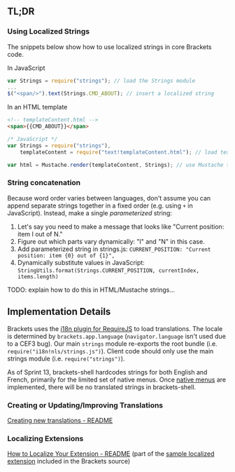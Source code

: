 ## TL;DR

### Using Localized Strings

The snippets below show how to use localized strings in core Brackets code.

In JavaScript
```javascript
var Strings = require("strings"); // load the Strings module
...
$("<span/>").text(Strings.CMD_ABOUT); // insert a localized string
```

In an HTML template
```html
<!-- templateContent.html -->
<span>{{CMD_ABOUT}}</span>
```
```javascript
/* JavaScript */
var Strings = require("strings"),
    templateContent = require("text!templateContent.html"); // load text content of template file

var html = Mustache.render(templateContent, Strings); // use Mustache to insert translated strings
```

### String concatenation
Because word order varies between languages, don't assume you can append separate strings together in a fixed order (e.g. using `+` in JavaScript). Instead, make a single _parameterized_ string:

1. Let's say you need to make a message that looks like "Current position: item I out of N."
2. Figure out which parts vary dynamically: "I" and "N" in this case.
3. Add parameterized string in strings.js: `CURRENT_POSITION: "Current position: item {0} out of {1}",`
4. Dynamically substitute values in JavaScript: `StringUtils.format(Strings.CURRENT_POSITION, currentIndex, items.length)`

TODO: explain how to do this in HTML/Mustache strings...

## Implementation Details

Brackets uses the [i18n plugin for RequireJS](https://github.com/requirejs/i18n) to load translations. The locale is determined by ``brackets.app.language`` (``navigator.language`` isn't used due to a CEF3 bug). Our main ``strings`` module re-exports the root bundle (i.e. ``require("i18n!nls/strings.js")``). Client code should only use the main strings module (i.e. ``require("strings")``).

As of Sprint 13, brackets-shell hardcodes strings for both English and French, primarily for the limited set of native menus. Once [native menus](https://trello.com/c/Zc2LP82u) are implemented, there will be no translated strings in brackets-shell.

### Creating or Updating/Improving Translations
[Creating new translations - README](https://github.com/adobe/brackets/blob/master/src/nls/README.md)

### Localizing Extensions
[How to Localize Your Extension - README](https://github.com/adobe/brackets/tree/master/src/extensions/samples/LocalizationExample/README.MD) (part of the [sample localized extension](https://github.com/adobe/brackets/tree/master/src/extensions/samples/LocalizationExample) included in the Brackets source)
